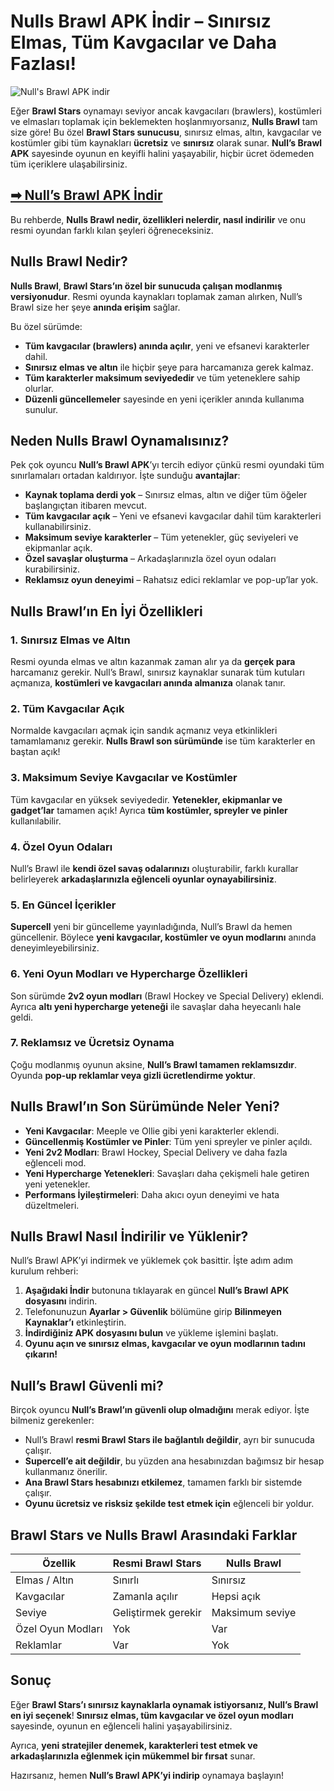 # Nulls Brawl APK İndir – Sınırsız Elmas, Tüm Kavgacılar ve Daha Fazlası!

![Null's Brawl APK indir](https://blogger.googleusercontent.com/img/b/R29vZ2xl/AVvXsEh1uO4NmjWL5hdhVOKlJqM7BUK-UWx5aZW0P3cggkdbmo692AsbK_1i1I8wO8ImpuyDQftbjERT1joQsoo8csyS_mh_SKcCQy7eraE24vkOWhRJdGGoM264nZxYLXHxc7AMWhKQckJcrjfSOUDott5X7UEFAohrIvu_FXiWe5BykwWiOxXJTPVEiqVZkt8/s768/Nullsbrawl-Android-768x346.webp)

Eğer **Brawl Stars** oynamayı seviyor ancak kavgacıları (brawlers), kostümleri ve elmasları toplamak için beklemekten hoşlanmıyorsanız, **Nulls Brawl** tam size göre! Bu özel **Brawl Stars sunucusu**, sınırsız elmas, altın, kavgacılar ve kostümler gibi tüm kaynakları **ücretsiz** ve **sınırsız** olarak sunar. **Null’s Brawl APK** sayesinde oyunun en keyifli halini yaşayabilir, hiçbir ücret ödemeden tüm içeriklere ulaşabilirsiniz.

## [➡ Null’s Brawl APK İndir](https://tlyindir.blogspot.com/2025/02/nulls-brawl-apk-indir-snrsz-kaynak-ve.html)

Bu rehberde, **Nulls Brawl nedir, özellikleri nelerdir, nasıl indirilir** ve onu resmi oyundan farklı kılan şeyleri öğreneceksiniz.

## Nulls Brawl Nedir?

**Nulls Brawl**, **Brawl Stars’ın özel bir sunucuda çalışan modlanmış versiyonudur**. Resmi oyunda kaynakları toplamak zaman alırken, Null’s Brawl size her şeye **anında erişim** sağlar.

Bu özel sürümde:
- **Tüm kavgacılar (brawlers) anında açılır**, yeni ve efsanevi karakterler dahil.
- **Sınırsız elmas ve altın** ile hiçbir şeye para harcamanıza gerek kalmaz.
- **Tüm karakterler maksimum seviyededir** ve tüm yeteneklere sahip olurlar.  
- **Düzenli güncellemeler** sayesinde en yeni içerikler anında kullanıma sunulur.

## Neden Nulls Brawl Oynamalısınız?

Pek çok oyuncu **Null’s Brawl APK**’yı tercih ediyor çünkü resmi oyundaki tüm sınırlamaları ortadan kaldırıyor. İşte sunduğu **avantajlar**:

- **Kaynak toplama derdi yok** – Sınırsız elmas, altın ve diğer tüm öğeler başlangıçtan itibaren mevcut.
- **Tüm kavgacılar açık** – Yeni ve efsanevi kavgacılar dahil tüm karakterleri kullanabilirsiniz.
- **Maksimum seviye karakterler** – Tüm yetenekler, güç seviyeleri ve ekipmanlar açık. 
- **Özel savaşlar oluşturma** – Arkadaşlarınızla özel oyun odaları kurabilirsiniz.
- **Reklamsız oyun deneyimi** – Rahatsız edici reklamlar ve pop-up’lar yok.

## Nulls Brawl’ın En İyi Özellikleri

### 1. **Sınırsız Elmas ve Altın**

Resmi oyunda elmas ve altın kazanmak zaman alır ya da **gerçek para** harcamanız gerekir. Null’s Brawl, sınırsız kaynaklar sunarak tüm kutuları açmanıza, **kostümleri ve kavgacıları anında almanıza** olanak tanır.

### 2. **Tüm Kavgacılar Açık**
Normalde kavgacıları açmak için sandık açmanız veya etkinlikleri tamamlamanız gerekir. **Nulls Brawl son sürümünde** ise tüm karakterler en baştan açık!

### 3. **Maksimum Seviye Kavgacılar ve Kostümler**
Tüm kavgacılar en yüksek seviyededir. **Yetenekler, ekipmanlar ve gadget’lar** tamamen açık! Ayrıca **tüm kostümler, spreyler ve pinler** kullanılabilir.

### 4. **Özel Oyun Odaları**
Null’s Brawl ile **kendi özel savaş odalarınızı** oluşturabilir, farklı kurallar belirleyerek **arkadaşlarınızla eğlenceli oyunlar oynayabilirsiniz**.

### 5. **En Güncel İçerikler**
**Supercell** yeni bir güncelleme yayınladığında, Null’s Brawl da hemen güncellenir. Böylece **yeni kavgacılar, kostümler ve oyun modlarını** anında deneyimleyebilirsiniz.

### 6. **Yeni Oyun Modları ve Hypercharge Özellikleri**
Son sürümde **2v2 oyun modları** (Brawl Hockey ve Special Delivery) eklendi. Ayrıca **altı yeni hypercharge yeteneği** ile savaşlar daha heyecanlı hale geldi.

### 7. **Reklamsız ve Ücretsiz Oynama**
Çoğu modlanmış oyunun aksine, **Null’s Brawl tamamen reklamsızdır**. Oyunda **pop-up reklamlar veya gizli ücretlendirme yoktur**.

## Nulls Brawl’ın Son Sürümünde Neler Yeni?

- **Yeni Kavgacılar**: Meeple ve Ollie gibi yeni karakterler eklendi.
- **Güncellenmiş Kostümler ve Pinler**: Tüm yeni spreyler ve pinler açıldı.
- **Yeni 2v2 Modları**: Brawl Hockey, Special Delivery ve daha fazla eğlenceli mod.
- **Yeni Hypercharge Yetenekleri**: Savaşları daha çekişmeli hale getiren yeni yetenekler.
- **Performans İyileştirmeleri**: Daha akıcı oyun deneyimi ve hata düzeltmeleri.

## Nulls Brawl Nasıl İndirilir ve Yüklenir?

Null’s Brawl APK’yi indirmek ve yüklemek çok basittir. İşte adım adım kurulum rehberi:

1. **Aşağıdaki İndir** butonuna tıklayarak en güncel **Null’s Brawl APK dosyasını** indirin.
2. Telefonunuzun **Ayarlar > Güvenlik** bölümüne girip **Bilinmeyen Kaynaklar’ı** etkinleştirin.
3. **İndirdiğiniz APK dosyasını bulun** ve yükleme işlemini başlatı.
5. **Oyunu açın ve sınırsız elmas, kavgacılar ve oyun modlarının tadını çıkarın!**

## Null’s Brawl Güvenli mi?

Birçok oyuncu **Null’s Brawl’ın güvenli olup olmadığını** merak ediyor. İşte bilmeniz gerekenler:

- Null’s Brawl **resmi Brawl Stars ile bağlantılı değildir**, ayrı bir sunucuda çalışır.
- **Supercell’e ait değildir**, bu yüzden ana hesabınızdan bağımsız bir hesap kullanmanız önerilir.
- **Ana Brawl Stars hesabınızı etkilemez**, tamamen farklı bir sistemde çalışır.
- **Oyunu ücretsiz ve risksiz şekilde test etmek için** eğlenceli bir yoldur.

## Brawl Stars ve Nulls Brawl Arasındaki Farklar

| **Özellik**       | **Resmi Brawl Stars** | **Nulls Brawl** |  
|------------------|--------------------|-----------------|  
| Elmas / Altın   | Sınırlı            | Sınırsız        |  
| Kavgacılar      | Zamanla açılır      | Hepsi açık      |  
| Seviye          | Geliştirmek gerekir | Maksimum seviye |  
| Özel Oyun Modları | Yok                 | Var             |  
| Reklamlar       | Var                 | Yok             |  


## Sonuç

Eğer **Brawl Stars’ı sınırsız kaynaklarla oynamak istiyorsanız, Null’s Brawl en iyi seçenek**! **Sınırsız elmas, tüm kavgacılar ve özel oyun modları** sayesinde, oyunun en eğlenceli halini yaşayabilirsiniz.

Ayrıca, **yeni stratejiler denemek, karakterleri test etmek ve arkadaşlarınızla eğlenmek için mükemmel bir fırsat** sunar.

Hazırsanız, hemen **Null’s Brawl APK’yi indirip** oynamaya başlayın!
